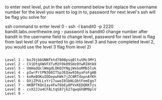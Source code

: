 to enter next level, put in the ssh command below but replace the username number for the level you want 
to log in to, password for next level's ssh will be flag you solve for 

ssh command to enter level 0 - ssh -l bandit0 -p 2220 bandit.labs.overthewire.org - password is bandit0
change number after bandit in the username field to change level, password for next level is flag from last level
(if you wanted to go into level 3 and have completed level 2, you would use the level 3 flag from level 2)

~~~~~~~~~~~~~~~~~~~~~~~~~~~~~~~~~~~~~~~~~~~~~~~~~~~~~~~~~~~~~~~

Level 1 - boJ9jbbUNNfktd7800psq0ltutMc3MY1
Level 2 - CV1DtqXWVFXTvM2F0k09SHz0YwRINYA9
Level 3 - UmHadQclWmgdLOKQ3YNgjWxGoRMb5luk
Level 4 - pIwrPrtPN360ITSp3EQaw936yaFoFgAB
Level 5 - koReBOKuIDDepwhWk7jZC0RTdopnAYKh
Level 6 - DXjZPULLxYr17uwoI01bNLQbtFemEgo7
Level 7 - HKBPTKQnIay4Fw76bEy8PVxKEDQRKTzs
Level 8 - cvX2JJa4CFALtqS87jk27qwqGhBM9plV
Level 9 - 